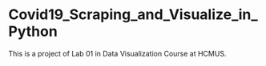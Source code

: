 # Covid19_Scraping_and_Visualize_in_Python
This is a project of Lab 01 in Data Visualization Course at HCMUS.
